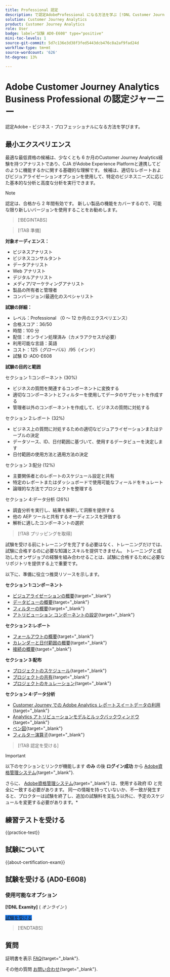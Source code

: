 ```yaml
---
title: Professional 認定
description: で認定AdobeProfessional になる方法を学ぶ [!DNL Customer Journey Analytics]
solution: Customer Journey Analytics
product: Customer Journey Analytics
role: User
badge: label="試験 AD0-E608" type="positive"
mini-toc-levels: 1
source-git-commit: 5d7c136e3d38f3fed5443dcb476c8a2af9fad24d
workflow-type: tm+mt
source-wordcount: '626'
ht-degree: 13%

---
```


# Adobe Customer Journey Analytics Business Professional の認定ジャーニー

認定Adobe・ビジネス・プロフェッショナルになる方法を学びます。

## 最小エクスペリエンス

最適な最低資格の候補は、少なくとも 6 か月のCustomer Journey Analytics経験を持つアナリストであり、CJA がAdobe Experience Platformと連携してどのように機能するかに関する基礎的な理解です。 候補は、適切なレポートおよびビジュアライゼーションオプションを使用して、特定のビジネスニーズに応じた基本的な分析と高度な分析を実行できます。

>[!NOTE]
>
>認定は、合格から 2 年間有効です。 新しい製品の機能をカバーするので、可能な限り新しいバージョンを使用することをお勧めします。

>[!BEGINTABS]

>[!TAB 準備]

**対象オーディエンス：**

* ビジネスアナリスト
* ビジネスコンサルタント
* データアナリスト
* Web アナリスト
* デジタルアナリスト
* メディア/マーケティングアナリスト
* 製品の所有者と管理者
* コンバージョン/最適化のスペシャリスト

**試験の詳細：**

* レベル：Professional （0 ～ 12 か月のエクスペリエンス）
* 合格スコア：36/50
* 時間：100 分
* 配信：オンライン処理済み（カメラアクセスが必要）
* 利用可能な言語：英語
* コスト：$125（グローバル）/$95（インド）
* 試験 ID :AD0-E608

**試験の目的と範囲**

セクション 1:コンポーネント (30%)

* ビジネスの質問を関連するコンポーネントに変換する
* 適切なコンポーネントとフィルターを使用してデータのサブセットを作成する
* 管理者以外のコンポーネントを作成して、ビジネスの質問に対処する

セクション 2:レポート (32%)

* ビジネス上の質問に対処するための適切なビジュアライゼーションまたはテーブルの決定
* データソース、ID、日付範囲に基づいて、使用するデータビューを決定します
* 日付範囲の使用方法と適用方法の決定

セクション 3:配分 (12%)

* 主要関係者とのレポートのスケジュール設定と共有
* 特定のレポートまたはダッシュボードで使用可能なフィールドをキュレート
* 論理的な方法でプロジェクトを整理する

セクション 4:データ分析 (26%)

* 調査分析を実行し、結果を解釈して洞察を提供する
* 他の AEP ツールと共有するオーディエンスを評価する
* 解析に適したコンポーネントの選択

>[!TAB プリッピングを取得]

試験を受ける前にトレーニングを完了する必要はなく、トレーニングだけでは、試験に合格するのに必要な知識とスキルを提供できません。 トレーニングと成功したオンザジョブの経験を組み合わせることは、試験に合格するために必要なリポジトリを提供する上で重要です。

以下に、準備に役立つ推奨リソースを示します。

**セクション 1:コンポーネント**

* [ビジュアライゼーションの概要](https://experienceleague.adobe.com/docs/analytics-platform/using/cja-workspace/visualizations/freeform-analysis-visualizations.html){target="_blank"}
* [データビューの概要](https://experienceleague.adobe.com/docs/analytics-platform/using/cja-dataviews/data-views.html?lang=ja){target="_blank"}
* [フィルターの概要](https://experienceleague.adobe.com/docs/analytics-platform/using/cja-components/cja-filters/filters-overview.html?lang=ja){target="_blank"}
* [アトリビューション コンポーネントの設定](https://experienceleague.adobe.com/docs/analytics-platform/using/cja-dataviews/component-settings/attribution.html){target="_blank"}

**セクション 2:レポート**

* [フォールアウトの概要](https://experienceleague.adobe.com/docs/analytics-platform/using/cja-workspace/visualizations/fallout/fallout-flow.html){target="_blank"}
* [カレンダーと日付範囲の概要](https://experienceleague.adobe.com/docs/analytics-platform/using/cja-components/cja-date-ranges/calendar.html){target="_blank"}
* [接続の概要](https://experienceleague.adobe.com/docs/analytics-platform/using/cja-connections/overview.html?lang=ja){target="_blank"}

**セクション 3:配布**

* [プロジェクトのスケジュール](https://experienceleague.adobe.com/docs/analytics-platform/using/cja-workspace/curate-share/t-schedule-report.html?lang=ja){target="_blank"}
* [プロジェクトの共有](https://experienceleague.adobe.com/docs/analytics-platform/using/cja-workspace/curate-share/share-projects.html?lang=ja){target="_blank"}
* [プロジェクトのキュレーション](https://experienceleague.adobe.com/docs/analytics-platform/using/cja-workspace/curate-share/curate.html){target="_blank"}

**セクション 4:データ分析**

* [Customer Journey での Adobe Analytics レポートスイートデータの利用](https://experienceleague.adobe.com/docs/analytics-platform/using/compare-aa-cja/cja-aa-comparison/aa-data-in-cja.html){target="_blank"}
* [Analytics アトリビューションモデルとルックバックウィンドウ](https://experienceleague.adobe.com/docs/analytics/analyze/analysis-workspace/attribution/models.html?lang=en%22%3ehttps://experienceleague.adobe.com/docs/analytics/analyze/analysis-workspace/attribution/models.html){target="_blank"}
* [ベン図](https://experienceleague.adobe.com/docs/analytics/analyze/analysis-workspace/visualizations/venn.html?lang=ja){target="_blank"}
* [フィルター演算子](https://experienceleague.adobe.com/docs/analytics-platform/using/cja-components/cja-filters/operators.html){target="_blank"}

>[!TAB 認定を受ける]

>[!IMPORTANT]
>
>以下のセクションとリンクが機能します **のみ**  の後 **ログイン成功** から [Adobe資格管理システム](https://www.certmetrics.com/adobe){target="_blank"}.
>
>さらに、 [Adobe資格管理システム](https://www.certmetrics.com/adobe){target="_blank"} は、使用する政府 ID と完全に一致する必要があります。 同一の情報を持っていないか、不一致が発生すると、プロクターは試験を終了し、追加の試験料を支払う以外に、予定のスケジュールを変更する必要があります。*


## 練習テストを受ける

{{practice-test}}

## 試験について

{{about-certification-exam}}

## 試験を受ける (AD0-E608)

### 使用可能なオプション

**[!DNL Examity]** ( *オンライン* )

<a href="https://www.certmetrics.com/adobe/candidate/examity_sso.aspx?eid=AD0-E608" target="_blank" class="spectrum-Button spectrum-Button--fill spectrum-Button--accent spectrum-Button--sizeM is-margin-bottom-big-big at-element-click-tracking" style="background-color:#1473E6">

<span class="spectrum-Button-label has-no-wrap">
   試験を受ける
</span>
</a>

>[!ENDTABS]

## 質問

証明書を表示 [FAQ](https://experienceleague.adobe.com/docs/certification/certification/faq.html){target="_blank"}.

その他の質問 [お問い合わせ](mailto:certif@adobe.com){target="_blank"}.
